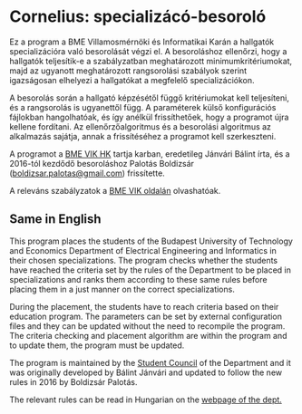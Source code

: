 # Cornelius: specializácó-besoroló

Ez a program a BME Villamosmérnöki és Informatikai Karán a
hallgatók specializációra való besorolását végzi el.
A besoroláshoz ellenőrzi, hogy a hallgatók teljesítik-e a
szabályzatban meghatározott minimumkritériumokat, majd az
ugyanott meghatározott rangsorolási szabályok szerint
igazságosan elhelyezi a hallgatókat a megfelelő specializációkon.

A besorolás során a hallgató képzésétől függő kritériumokat
kell teljesíteni, és a rangsorolás is ugyanettől függ.
A paraméterek külső konfigurációs fájlokban hangolhatóak, és így
anélkül frissíthetőek, hogy a programot újra kellene fordítani.
Az ellenőrzőalgoritmus és a besorolási algoritmus az alkalmazás
sajátja, annak a frissítéséhez a programot kell szerkeszteni.

A programot a [BME VIK HK](https://vik-hk.bme.hu/) tartja karban,
eredetileg Jánvári Bálint
írta, és a 2016-tól kezdődő besoroláshoz Palotás Boldizsár
(<boldizsar.palotas@gmail.com>) frissítette.

A releváns szabályzatok a
[BME VIK oldalán](http://www.vik.bme.hu/szabalyzatok/)
olvashatóak.

## Same in English

This program places the students of the Budapest University of
Technology and Economics Department of Electrical Engineering
and Informatics in their chosen specializations. The program
checks whether the students have reached the criteria set by
the rules of the Department to be placed in specializations and
ranks them according to these same rules before placing them in
a just manner on the correct specializations.

During the placement, the students have to reach criteria based
on their education program. The parameters can be set by
external configuration files and they can be updated without
the need to recompile the program. The criteria checking and
placement algorithm are within the program and to update them,
the program must be updated.

The program is maintained by the
[Student Council](https://vik-hk.bme.hu/) of the Department and
it was originally developed by Bálint Jánvári and updated to
follow the new rules in 2016 by Boldizsár Palotás.

The relevant rules can be read in Hungarian on the
[webpage of the dept.](http://www.vik.bme.hu/szabalyzatok/)